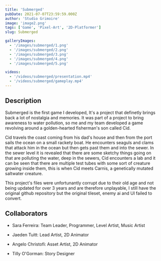 ```yaml
---
title: 'Submerged'
pubDate: 2021-07-07T23:59:59.000Z
author: 'Studio Grimoire'
image: 'image2.png'
tags: ['Game', 'Pixel-Art', '2D-Platformer']
slug: Submerged

galleryImages:
  - '/images/submerged/1.png'
  - '/images/submerged/2.png'
  - '/images/submerged/3.png'
  - '/images/submerged/4.png'
  - '/images/submerged/5.png'

videos:
  - '/videos/submerged/presentation.mp4'
  - '/videos/submerged/gameplay.mp4'
---
```

## Description

Submerged is the first game I developed, It's a project that definetly brings back a lot of nostalgia and memories.
It was part of a project to bring awareness to water pollution, so me and my team developed a game revolving around a golden-hearted fisherman's son called Cid.

Cid travels the coast coming from his dad's house and then from the port sails the ocean on a small rackety boat. He encounters seaguls and clams that attack him in the ocean but then gets past them and into the sewer.
In the sewer level it is revealed that there are some sketchy things going on that are polluting the water, deep in the sewers, Cid encounters a lab and it can be seen that there are multiple test tubes with some sort of creature growing inside them, this is when Cid meets Carnis, a genetically mutated saltwater creature.

This project's files were unfortunantly corrupt due to their old age and not being updated for over 3 years and are therefore unplayable, I still have the original github repository but the original tileset, enemy ai and UI failed to convert.

## Collaborators

* Sara Ferreira:
Team Leader, Programmer, Level Artist, Music Artist

* Jaeden Tuitt:
Lead Artist, 2D Animator

* Angelo Christofi:
Asset Artist, 2D Animator

* Tilly O'Gorman:
Story Designer